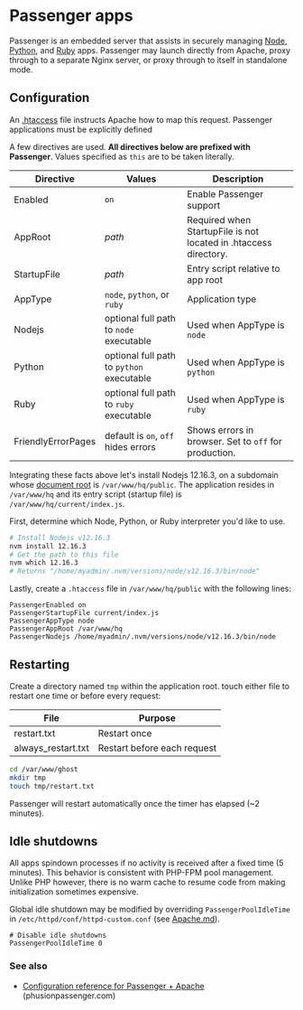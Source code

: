 # Passenger apps

Passenger is an embedded server that assists in securely managing [Node](Node.md), [Python](Python.md), and [Ruby](Ruby.md) apps. Passenger may launch directly from Apache, proxy through to a separate Nginx server, or proxy through to itself in standalone mode.

## Configuration

An [.htaccess](https://kb.apnscp.com/guides/htaccess-guide/) file instructs Apache how to map this request. Passenger applications must be explicitly defined 

A few directives are used. **All directives below are prefixed with Passenger**. Values specified as `this` are to be taken literally.

| Directive   | Values                                    | Description                                                  |
| ----------- | ----------------------------------------- | ------------------------------------------------------------ |
| Enabled     | `on`                                      | Enable Passenger support                                     |
| AppRoot     | *path*                                    | Required when StartupFile is not located in .htaccess directory. |
| StartupFile | *path*                                    | Entry script relative to app root                            |
| AppType     | `node`, `python`, or `ruby`               | Application type                                             |
| Nodejs      | optional full path to `node` executable   | Used when AppType is `node`                                  |
| Python      | optional full path to `python` executable | Used when AppType is `python`                                |
| Ruby        | optional full path to `ruby` executable   | Used when AppType is `ruby`                                  |
| FriendlyErrorPages | default is `on`, `off` hides errors| Shows errors in browser. Set to `off` for production.        |

Integrating these facts above let's install Nodejs 12.16.3, on a subdomain whose [document root](https://kb.apnscp.com/web-content/where-is-site-content-served-from/) is `/var/www/hq/public`. The application resides in `/var/www/hq` and its entry script (startup file) is `/var/www/hq/current/index.js`.

First, determine which Node, Python, or Ruby interpreter you'd like to use. 

```bash
# Install Nodejs v12.16.3
nvm install 12.16.3
# Get the path to this file
nvm which 12.16.3
# Returns "/home/myadmin/.nvm/versions/node/v12.16.3/bin/node"
```

Lastly, create a `.htaccess` file in `/var/www/hq/public` with the following lines:

```
PassengerEnabled on
PassengerStartupFile current/index.js
PassengerAppType node
PassengerAppRoot /var/www/hq
PassengerNodejs /home/myadmin/.nvm/versions/node/v12.16.3/bin/node
```

## Restarting

Create a directory named `tmp` within the application root. touch either file to restart one time or before every request:

| File               | Purpose                     |
| ------------------ | --------------------------- |
| restart.txt        | Restart once                |
| always_restart.txt | Restart before each request |

```bash
cd /var/www/ghost
mkdir tmp
touch tmp/restart.txt
```

Passenger will restart automatically once the timer has elapsed (~2 minutes).

## Idle shutdowns

All apps spindown processes if no activity is received after a fixed time (5 minutes). This behavior is consistent with PHP-FPM pool management. Unlike PHP however, there is no warm cache to resume code from making initialization sometimes expensive.

Global idle shutdown may be modified by overriding `PassengerPoolIdleTime` in `/etc/httpd/conf/httpd-custom.conf` (see [Apache.md](Apache.md#configuration)).

```
# Disable idle shutdowns
PassengerPoolIdleTime 0
```

### See also

* [Configuration reference for Passenger + Apache](https://www.phusionpassenger.com/library/config/apache/reference) (phusionpassenger.com)
